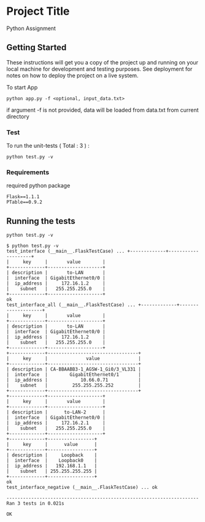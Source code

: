 # Project Title

Python Assignment

## Getting Started

These instructions will get you a copy of the project up and running on your local machine for development and testing purposes. See deployment for notes on how to deploy the project on a live system.

To start App

```
python app.py -f <optional, input_data.txt>
```

if argument -f is not provided, data will be loaded from data.txt from current directory

### Test

To run the unit-tests ( Total : 3 ) :

```
python test.py -v
```

### Requirements

required python package

```
Flask==1.1.1
PTable==0.9.2
```

## Running the tests

```
python test.py -v
```

```
$ python test.py -v
test_interface (__main__.FlaskTestCase) ... +-------------+--------------------+
|     key     |       value        |
+-------------+--------------------+
| description |       to-LAN       |
|  interface  | GigabitEthernet0/0 |
|  ip_address |     172.16.1.2     |
|    subnet   |   255.255.255.0    |
+-------------+--------------------+
ok
test_interface_all (__main__.FlaskTestCase) ... +-------------+--------------------+
|     key     |       value        |
+-------------+--------------------+
| description |       to-LAN       |
|  interface  | GigabitEthernet0/0 |
|  ip_address |     172.16.1.2     |
|    subnet   |   255.255.255.0    |
+-------------+--------------------+
+-------------+---------------------------------+
|     key     |              value              |
+-------------+---------------------------------+
| description | CA-BBAABB3-1_AGSW-1_Gi0/3_VL331 |
|  interface  |        GigabitEthernet0/1       |
|  ip_address |            10.66.0.71           |
|    subnet   |         255.255.255.252         |
+-------------+---------------------------------+
+-------------+--------------------+
|     key     |       value        |
+-------------+--------------------+
| description |      to-LAN-2      |
|  interface  | GigabitEthernet0/0 |
|  ip_address |     172.16.2.1     |
|    subnet   |   255.255.255.0    |
+-------------+--------------------+
+-------------+-----------------+
|     key     |      value      |
+-------------+-----------------+
| description |     Loopback    |
|  interface  |    Loopback0    |
|  ip_address |   192.168.1.1   |
|    subnet   | 255.255.255.255 |
+-------------+-----------------+
ok
test_interface_negative (__main__.FlaskTestCase) ... ok

----------------------------------------------------------------------
Ran 3 tests in 0.021s

OK
```
